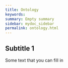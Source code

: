 ```yaml
---
title: Ontology
keywords:
summary: Empty summary
sidebar: mydoc_sidebar
permalink: ontology.html
---
```


## Subtitle 1

Some text that you can fill in
